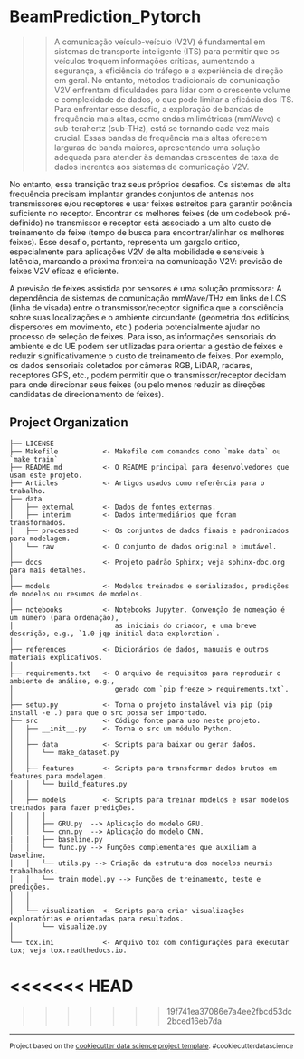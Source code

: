 BeamPrediction_Pytorch
==============================

>> A comunicação veículo-veículo (V2V) é fundamental em sistemas de transporte inteligente (ITS) para permitir que os veículos troquem informações críticas, aumentando a segurança, a eficiência do tráfego e a experiência de direção em geral. No entanto, métodos tradicionais de comunicação V2V enfrentam dificuldades para lidar com o crescente volume e complexidade de dados, o que pode limitar a eficácia dos ITS.
>>Para enfrentar esse desafio, a exploração de bandas de frequência mais altas, como ondas milimétricas (mmWave) e sub-terahertz (sub-THz), está se tornando cada vez mais crucial. Essas bandas de frequência mais altas oferecem larguras de banda maiores, apresentando uma solução adequada para atender às demandas crescentes de taxa de dados inerentes aos sistemas de comunicação V2V.

No entanto, essa transição traz seus próprios desafios. Os sistemas de alta frequência precisam implantar grandes conjuntos de antenas nos transmissores e/ou receptores e usar feixes estreitos para garantir potência suficiente no receptor. Encontrar os melhores feixes (de um codebook pré-definido) no transmissor e receptor está associado a um alto custo de treinamento de feixe (tempo de busca para encontrar/alinhar os melhores feixes). Esse desafio, portanto, representa um gargalo crítico, especialmente para aplicações V2V de alta mobilidade e sensíveis à latência, marcando a próxima fronteira na comunicação V2V: previsão de feixes V2V eficaz e eficiente.

A previsão de feixes assistida por sensores é uma solução promissora: A dependência de sistemas de comunicação mmWave/THz em links de LOS (linha de visada) entre o transmissor/receptor significa que a consciência sobre suas localizações e o ambiente circundante (geometria dos edifícios, dispersores em movimento, etc.) poderia potencialmente ajudar no processo de seleção de feixes. Para isso, as informações sensoriais do ambiente e do UE podem ser utilizadas para orientar a gestão de feixes e reduzir significativamente o custo de treinamento de feixes. Por exemplo, os dados sensoriais coletados por câmeras RGB, LiDAR, radares, receptores GPS, etc., podem permitir que o transmissor/receptor decidam para onde direcionar seus feixes (ou pelo menos reduzir as direções candidatas de direcionamento de feixes).




Project Organization
------------
    
    ├── LICENSE
    ├── Makefile           <- Makefile com comandos como `make data` ou `make train`
    ├── README.md          <- O README principal para desenvolvedores que usam este projeto.
    ├── Articles           <- Artigos usados como referência para o trabalho.
    ├── data
    │   ├── external       <- Dados de fontes externas.
    │   ├── interim        <- Dados intermediários que foram transformados.
    │   ├── processed      <- Os conjuntos de dados finais e padronizados para modelagem.
    │   └── raw            <- O conjunto de dados original e imutável.
    │
    ├── docs               <- Projeto padrão Sphinx; veja sphinx-doc.org para mais detalhes.
    │
    ├── models             <- Modelos treinados e serializados, predições de modelos ou resumos de modelos.
    │
    ├── notebooks          <- Notebooks Jupyter. Convenção de nomeação é um número (para ordenação),
    │                         as iniciais do criador, e uma breve descrição, e.g., `1.0-jqp-initial-data-exploration`.
    │
    ├── references         <- Dicionários de dados, manuais e outros materiais explicativos.
    │
    ├── requirements.txt   <- O arquivo de requisitos para reproduzir o ambiente de análise, e.g.,
    │                         gerado com `pip freeze > requirements.txt`.
    │
    ├── setup.py           <- Torna o projeto instalável via pip (pip install -e .) para que o src possa ser importado.
    ├── src                <- Código fonte para uso neste projeto.
    │   ├── __init__.py    <- Torna o src um módulo Python.
    │   │
    │   ├── data           <- Scripts para baixar ou gerar dados.
    │   │   └── make_dataset.py
    │   │
    │   ├── features       <- Scripts para transformar dados brutos em features para modelagem.
    │   │   └── build_features.py
    │   │
    │   ├── models         <- Scripts para treinar modelos e usar modelos treinados para fazer predições.
    │   │   │                 
    │   │   ├── GRU.py  --> Aplicação do modelo GRU.
    │   │   └── cnn.py  --> Aplicação do modelo CNN.
    |   |   ├── baseline.py
    │   │   └── func.py --> Funções complementares que auxiliam a baseline.
    │   │   └── utils.py --> Criação da estrutura dos modelos neurais trabalhados.
    │   │   └── train_model.py --> Funções de treinamento, teste e predições.
    │   │
    │   │
    │   └── visualization  <- Scripts para criar visualizações exploratórias e orientadas para resultados.
    │       └── visualize.py
    │
    └── tox.ini            <- Arquivo tox com configurações para executar tox; veja tox.readthedocs.io.
<<<<<<< HEAD
=======


>>>>>>> 19f741ea37086e7a4ee2fbcd53dc2bced16eb7da

--------

<p><small>Project based on the <a target="_blank" href="https://drivendata.github.io/cookiecutter-data-science/">cookiecutter data science project template</a>. #cookiecutterdatascience</small></p>
